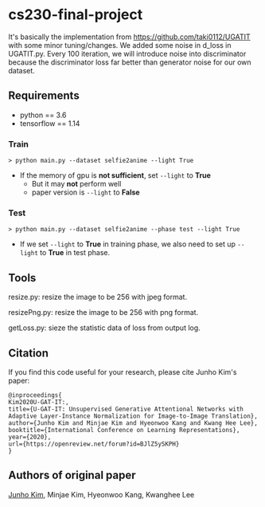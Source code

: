 # cs230-final-project
It's basically the implementation from https://github.com/taki0112/UGATIT with some minor tuning/changes. We added some noise in d_loss in UGATIT.py. Every 100 iteration, we will introduce noise into discriminator because the discriminator loss far better than generator noise for our own dataset.

## Requirements
* python == 3.6
* tensorflow == 1.14

### Train
```
> python main.py --dataset selfie2anime --light True
```
* If the memory of gpu is **not sufficient**, set `--light` to **True**
  * But it may **not** perform well
  * paper version is `--light` to **False**

### Test
```
> python main.py --dataset selfie2anime --phase test --light True
```
* If we set `--light` to **True** in training phase, we also need to set up  `--light` to **True** in test phase.

## Tools
resize.py: resize the image to be 256 with jpeg format.

resizePng.py: resize the image to be 256 with png format.

getLoss.py: sieze the statistic data of loss from output log.


## Citation
If you find this code useful for your research, please cite Junho Kim's paper:

```
@inproceedings{
Kim2020U-GAT-IT:,
title={U-GAT-IT: Unsupervised Generative Attentional Networks with Adaptive Layer-Instance Normalization for Image-to-Image Translation},
author={Junho Kim and Minjae Kim and Hyeonwoo Kang and Kwang Hee Lee},
booktitle={International Conference on Learning Representations},
year={2020},
url={https://openreview.net/forum?id=BJlZ5ySKPH}
}
```
## Authors of original paper
[Junho Kim](http://bit.ly/jhkim_ai), Minjae Kim, Hyeonwoo Kang, Kwanghee Lee
